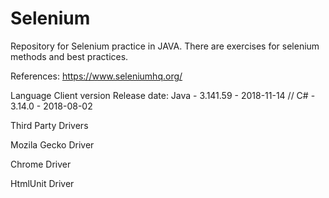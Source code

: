 # Selenium
Repository for Selenium practice in JAVA. 
There are exercises for selenium methods and best practices.

References:
https://www.seleniumhq.org/

Language   Client version    Release date:
Java     -    3.141.59     -   2018-11-14 //
C#	     -    3.14.0	     -   2018-08-02


Third Party Drivers

Mozila Gecko Driver

Chrome Driver

HtmlUnit Driver
